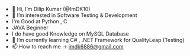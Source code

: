 - 👋 Hi, I’m Dilip Kumar (@ImDK10)
- 👀 I’m interested in Software Testing & Development
-  I'm Good at Python , C 
-  JAVA Beginner 
-  I do have good Knowledge on MySQL Database
- 🌱 I’m currently learning C# , .NET Framework for QualityLeap (Testing)
- 📫 How to reach me -> imdk6886@gmail.com

<!---
ImDK10/ImDK10 is a ✨ special ✨ repository because its `README.md` (this file) appears on your GitHub profile.
You can click the Preview link to take a look at your changes.
--->
